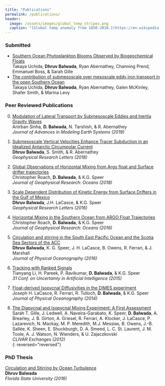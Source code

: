```yaml
---
title: "Publications"
permalink: /publications/
header:
  image: /assets/images/global_temp_stripes.png
  caption: "[Global temp anomaly from 1850-2018.](https://en.wikipedia.org/wiki/Warming_stripes)"
---
```


### Submitted
- [Southern Ocean Phytoplankton Blooms Observed by Biogeochemical Floats][temp1]  
  Takaya Uchida, **Dhruv Balwada**, Ryan Abernathey, Channing Prend, Emmanuel Boss, & Sarah Gille
- [The contribution of submesoscale over mesoscale eddy iron transport in the open Southern Ocean][temp2]  
  Takaya Uchida, **Dhruv Balwada**, Ryan Abernathey, Galen McKinley, Shafer Smith, & Marina Levy

[temp1]:https://eartharxiv.org/bmex8/
[temp2]:https://eartharxiv.org/xwb75/

### Peer Reviewed Publications

0.  [Modulation of Lateral Transport by Submesoscale Eddies and Inertia Gravity Waves][9]  
    Anirban Sinha, **D. Balwada**, N. Tarshish, & R. Abernathey  
    *Journal of Advances in Modeling Earth Systems (2019)*  

0.  [Submesoscale Vertical Velocities Enhance Tracer Subduction in an Idealized Antarctic Circumpolar Current][8]  
    **Dhruv Balwada**, S. Smith, & R. Abernathey  
    *Geophysical Research Letters (2018)*

0.  [Global Observations of Horizontal Mixing from Argo float and Surface drifter trajectories][7]  
    Christopher Roach, **D. Balwada**, & K.G. Speer   
    *Journal of Geophysical Research: Oceans (2018)*  

0.  [Scale Dependent Distribution of Kinetic Energy from Surface Drifters in the Gulf of Mexico][6]  
    **Dhruv Balwada**, J.H. LaCasce, & K.G. Speer  
    *Geophysical Research Letters (2016)*  

0.  [Horizontal Mixing in the Southern Ocean from ARGO Float Trajectories][5]  
    Christopher Roach, **D. Balwada**, & K.G. Speer  
    *Journal of Geophysical Research: Oceans (2016)*

0.  [Circulation and stirring in the South East Pacific Ocean and the Scotia Sea Sectors of the ACC][4]  
    **Dhruv Balwada**, K. G. Speer, J. H. LaCasce, B. Owens, R. Ferrari, & J. Marshall  
    *Journal of Physical Oceanography (2016)*

0.  [Tracking with Ranked Signals][3]  
    Tianyang Li, H. Pareek, P. Ravikumar, **D. Balwada**, & K.G. Speer  
    *31 Conf. on Uncertainty in Artificial Intelligence (2015)*

0. [Float-derived Isopycnal Diffusivities in the DIMES experiment][2]  
    Joseph H. LaCasce, R. Ferrari, R. Tulloch, **D. Balwada**, & K.G. Speer  
    *Journal of Physical Oceanography (2014)*  

0. [The Diapycnal and Isopycnal Mixing Experiment: A First Assessment][1]  
    Sarah T. Gille, J. Ledwell, A. Naveira-Garabato, K. Speer, **D. Balwada**, A. Brearley, J. B. Girton, A. Griesel, R. Ferrari, A. Klocker, J. LaCasce, P. Lazarevich, N. Mackay, M. P. Meredith, M.J. Messias, B. Owens, J.-B. Sallée, K. Sheen, E. Shuckburgh, D. A. Smeed, L. C. St. Laurent, J. M. Toole, A. J. Watson, N. Wienders, & U. Zajaczkovski  
    *CLIVAR Exchanges (2012)*  
{: reversed="reversed"}


### PhD Thesis  
[Circulation and Stirring by Ocean Turbulence]  
**Dhruv Balwada**  
*Florida State University (2016)*  


[Circulation and Stirring by Ocean Turbulence]: https://dhruvbalwada.github.io/assets/documents/balwada_thesis.pdf


[1]: https://dhruvbalwada.github.io/assets/documents/Gille_et_al2012.pdf
[2]: https://dhruvbalwada.github.io/assets/documents/LaCasce_et_al2014.pdf
[3]: https://dhruvbalwada.github.io/assets/documents/Li_et_al2015.pdf
[4]: https://dhruvbalwada.github.io/assets/documents/Balwada_et_al2016a.pdf
[5]: https://dhruvbalwada.github.io/assets/documents/Roach_et_al2016.pdf
[6]: https://dhruvbalwada.github.io/assets/documents/Balwada_et_al2016b.pdf
[7]: https://dhruvbalwada.github.io/assets/documents/Roach_et_al2018.pdf
[8]: https://dhruvbalwada.github.io/assets/documents/Balwada_et_al2018.pdf
[9]: https://dhruvbalwada.github.io/assets/documents/Sinha_et_al2019.pdf
